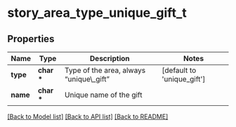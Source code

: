 # story_area_type_unique_gift_t

## Properties
Name | Type | Description | Notes
------------ | ------------- | ------------- | -------------
**type** | **char \*** | Type of the area, always “unique\\_gift” | [default to 'unique_gift']
**name** | **char \*** | Unique name of the gift | 

[[Back to Model list]](../README.md#documentation-for-models) [[Back to API list]](../README.md#documentation-for-api-endpoints) [[Back to README]](../README.md)


